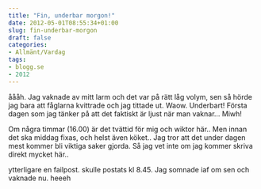 ```yaml
---
title: "Fin, underbar morgon!"
date: 2012-05-01T08:55:34+01:00
slug: fin-underbar-morgon
draft: false
categories:
- Allmänt/Vardag
tags:
- blogg.se
- 2012
---
```

åååh. Jag vaknade av mitt larm och det var på rätt låg volym, sen så hörde jag bara att fåglarna kvittrade och jag tittade ut. Waow. Underbart! Första dagen som jag tänker på att det faktiskt är ljust när man vaknar... Miwh!  
  
Om några timmar (16.00) är det tvättid för mig och wiktor här.. Men innan det ska middag fixas, och helst även köket.. Jag tror att det under dagen mest kommer bli viktiga saker gjorda. Så jag vet inte om jag kommer skriva direkt mycket här..  
  
ytterligare en failpost. skulle postats kl 8.45. Jag somnade iaf om sen och vaknade nu. heeeh